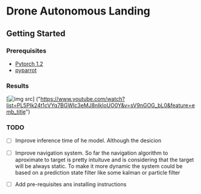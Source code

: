 # Drone Autonomous Landing

## Getting Started

### Prerequisites

* [Pytorch 1.2](https://pytorch.org/)
* [pyparrot](https://github.com/amymcgovern/pyparrot)


### Results

[![img src]("images/Selection_138.png")]
("https://www.youtube.com/watch?list=PL5PIk24t1cVYq7BGWIc3eMJ8nIkloUO0Y&v=sV9nGOG_bL0&feature=emb_title")

### TODO

- [ ] Improve inference time of he model. Although the desicion 
- [ ] Improve navigation system. So far the navigation algorithm  to aproximate to target is pretty intuituve and is considering that the target will be always static. 
To make it more dynamic the system could be based on a prediction state filter like some kalman or particle filter
- [ ] Add pre-requisites ans installing instructions



